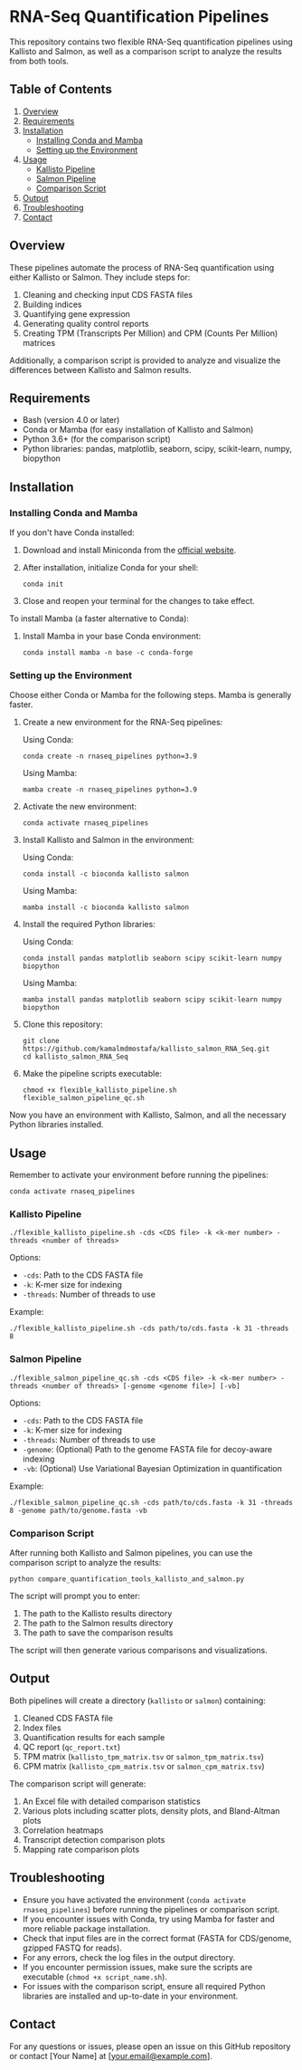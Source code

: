 # RNA-Seq Quantification Pipelines

This repository contains two flexible RNA-Seq quantification pipelines using Kallisto and Salmon, as well as a comparison script to analyze the results from both tools.

## Table of Contents

1. [Overview](#overview)
2. [Requirements](#requirements)
3. [Installation](#installation)
   - [Installing Conda and Mamba](#installing-conda-and-mamba)
   - [Setting up the Environment](#setting-up-the-environment)
4. [Usage](#usage)
   - [Kallisto Pipeline](#kallisto-pipeline)
   - [Salmon Pipeline](#salmon-pipeline)
   - [Comparison Script](#comparison-script)
5. [Output](#output)
6. [Troubleshooting](#troubleshooting)
7. [Contact](#contact)

## Overview

These pipelines automate the process of RNA-Seq quantification using either Kallisto or Salmon. They include steps for:

1. Cleaning and checking input CDS FASTA files
2. Building indices
3. Quantifying gene expression
4. Generating quality control reports
5. Creating TPM (Transcripts Per Million) and CPM (Counts Per Million) matrices

Additionally, a comparison script is provided to analyze and visualize the differences between Kallisto and Salmon results.

## Requirements

- Bash (version 4.0 or later)
- Conda or Mamba (for easy installation of Kallisto and Salmon)
- Python 3.6+ (for the comparison script)
- Python libraries: pandas, matplotlib, seaborn, scipy, scikit-learn, numpy, biopython

## Installation

### Installing Conda and Mamba

If you don't have Conda installed:

1. Download and install Miniconda from the [official website](https://docs.conda.io/en/latest/miniconda.html).

2. After installation, initialize Conda for your shell:
   ```
   conda init
   ```

3. Close and reopen your terminal for the changes to take effect.

To install Mamba (a faster alternative to Conda):

1. Install Mamba in your base Conda environment:
   ```
   conda install mamba -n base -c conda-forge
   ```

### Setting up the Environment

Choose either Conda or Mamba for the following steps. Mamba is generally faster.

1. Create a new environment for the RNA-Seq pipelines:

   Using Conda:
   ```
   conda create -n rnaseq_pipelines python=3.9
   ```

   Using Mamba:
   ```
   mamba create -n rnaseq_pipelines python=3.9
   ```

2. Activate the new environment:
   ```
   conda activate rnaseq_pipelines
   ```

3. Install Kallisto and Salmon in the environment:

   Using Conda:
   ```
   conda install -c bioconda kallisto salmon
   ```

   Using Mamba:
   ```
   mamba install -c bioconda kallisto salmon
   ```

4. Install the required Python libraries:

   Using Conda:
   ```
   conda install pandas matplotlib seaborn scipy scikit-learn numpy biopython
   ```

   Using Mamba:
   ```
   mamba install pandas matplotlib seaborn scipy scikit-learn numpy biopython
   ```

5. Clone this repository:
   ```
   git clone https://github.com/kamalmdmostafa/kallisto_salmon_RNA_Seq.git
   cd kallisto_salmon_RNA_Seq
   ```

6. Make the pipeline scripts executable:
   ```
   chmod +x flexible_kallisto_pipeline.sh flexible_salmon_pipeline_qc.sh
   ```

Now you have an environment with Kallisto, Salmon, and all the necessary Python libraries installed.

## Usage

Remember to activate your environment before running the pipelines:

```
conda activate rnaseq_pipelines
```

### Kallisto Pipeline

```
./flexible_kallisto_pipeline.sh -cds <CDS file> -k <k-mer number> -threads <number of threads>
```

Options:
- `-cds`: Path to the CDS FASTA file
- `-k`: K-mer size for indexing
- `-threads`: Number of threads to use

Example:
```
./flexible_kallisto_pipeline.sh -cds path/to/cds.fasta -k 31 -threads 8
```

### Salmon Pipeline

```
./flexible_salmon_pipeline_qc.sh -cds <CDS file> -k <k-mer number> -threads <number of threads> [-genome <genome file>] [-vb]
```

Options:
- `-cds`: Path to the CDS FASTA file
- `-k`: K-mer size for indexing
- `-threads`: Number of threads to use
- `-genome`: (Optional) Path to the genome FASTA file for decoy-aware indexing
- `-vb`: (Optional) Use Variational Bayesian Optimization in quantification

Example:
```
./flexible_salmon_pipeline_qc.sh -cds path/to/cds.fasta -k 31 -threads 8 -genome path/to/genome.fasta -vb
```

### Comparison Script

After running both Kallisto and Salmon pipelines, you can use the comparison script to analyze the results:

```
python compare_quantification_tools_kallisto_and_salmon.py
```

The script will prompt you to enter:
1. The path to the Kallisto results directory
2. The path to the Salmon results directory
3. The path to save the comparison results

The script will then generate various comparisons and visualizations.

## Output

Both pipelines will create a directory (`kallisto` or `salmon`) containing:

1. Cleaned CDS FASTA file
2. Index files
3. Quantification results for each sample
4. QC report (`qc_report.txt`)
5. TPM matrix (`kallisto_tpm_matrix.tsv` or `salmon_tpm_matrix.tsv`)
6. CPM matrix (`kallisto_cpm_matrix.tsv` or `salmon_cpm_matrix.tsv`)

The comparison script will generate:

1. An Excel file with detailed comparison statistics
2. Various plots including scatter plots, density plots, and Bland-Altman plots
3. Correlation heatmaps
4. Transcript detection comparison plots
5. Mapping rate comparison plots

## Troubleshooting

- Ensure you have activated the environment (`conda activate rnaseq_pipelines`) before running the pipelines or comparison script.
- If you encounter issues with Conda, try using Mamba for faster and more reliable package installation.
- Check that input files are in the correct format (FASTA for CDS/genome, gzipped FASTQ for reads).
- For any errors, check the log files in the output directory.
- If you encounter permission issues, make sure the scripts are executable (`chmod +x script_name.sh`).
- For issues with the comparison script, ensure all required Python libraries are installed and up-to-date in your environment.

## Contact

For any questions or issues, please open an issue on this GitHub repository or contact [Your Name] at [your.email@example.com].
